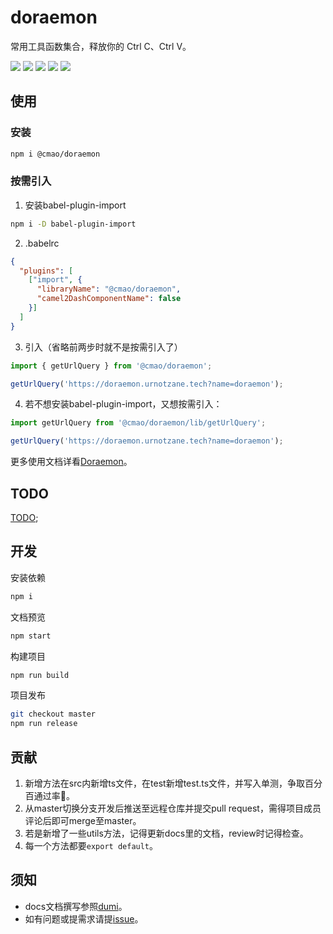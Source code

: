 # doraemon


常用工具函数集合，释放你的 Ctrl C、Ctrl V。

[![](https://img.shields.io/github/workflow/status/juicecube/doraemon/npm-publish?style=flat-square&logo=github)](https://travis-ci.org/juicecube/doraemon)
[![](https://img.shields.io/codecov/c/gh/juicecube/doraemon/master?style=flat-square&logo=codecov)](https://codecov.io/gh/juicecube/doraemon/branch/master)
[![](https://img.shields.io/bundlephobia/min/@mlz/doraemon?style=flat-square&logo=npm)](https://www.npmjs.com/package/@mlz/doraemon)
[![](https://img.shields.io/github/license/juicecube/doraemon?style=flat-square&logo=github)](https://github.com/juicecube/doraemon/blob/feat-badge/LICENSE)
[![](https://img.shields.io/badge/website-Doraemon-brightgreen?style=flat-square&logo=github)](https://doraemon.urnotzane.tech)

## 使用

### 安装
```bash
npm i @cmao/doraemon
```

### 按需引入

1. 安装babel-plugin-import
  ```bash
  npm i -D babel-plugin-import
  ```

2. .babelrc
  ```json
  {
    "plugins": [
      ["import", {
        "libraryName": "@cmao/doraemon",
        "camel2DashComponentName": false
      }]
    ]
  }
  ```
3. 引入（省略前两步时就不是按需引入了）
  ```typescript
  import { getUrlQuery } from '@cmao/doraemon';

  getUrlQuery('https://doraemon.urnotzane.tech?name=doraemon');
  ```
4. 若不想安装babel-plugin-import，又想按需引入：
  ```typescript
  import getUrlQuery from '@cmao/doraemon/lib/getUrlQuery';

  getUrlQuery('https://doraemon.urnotzane.tech?name=doraemon');
  ```

更多使用文档详看[Doraemon](https://doraemon.urnotzane.tech)。

## TODO
[TODO](https://github.com/juicecube/doraemon/issues/7);

## 开发

安装依赖

```bash
npm i
```

文档预览

```bash
npm start
```

构建项目

```bash
npm run build
```

项目发布

```bash
git checkout master
npm run release
```

## 贡献

1. 新增方法在src内新增ts文件，在test新增test.ts文件，并写入单测，争取百分百通过率🤪。
2. 从master切换分支开发后推送至远程仓库并提交pull request，需得项目成员评论后即可merge至master。
3. 若是新增了一些utils方法，记得更新docs里的文档，review时记得检查。
4. 每一个方法都要`export default`。

## 须知

- docs文档撰写参照[dumi](https://github.com/umijs/dumi)。
- 如有问题或提需求请提[issue](https://github.com/juicecube/doraemon/issues)。
